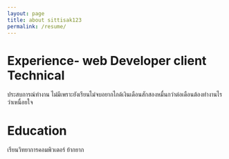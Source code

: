 ```yaml
---
layout: page
title: about sittisak123
permalink: /resume/
---
```

# Experience- web Developer client Technical
ประสบการณ์ทำงาน ไม่มีเพราะยังเรียนไม่จบอยากไกด้เงินเดือนสักสองหมื่นกว่าต่อเดือนต้องทำงานไรว่าเหนื่อยใจ
# Education
เรียนวิทยาการคอมพิวเตอร์ ย้ากยาก
